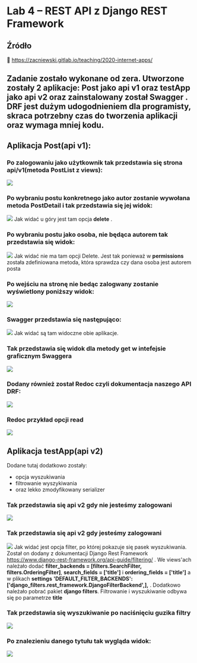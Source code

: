 # Lab 4 – REST API z Django REST Framework

## Źródło
🔗 https://zacniewski.gitlab.io/teaching/2020-internet-apps/


## Zadanie zostało wykonane od zera. Utworzone zostały 2 aplikacje: **Post** jako **api v1** oraz **testApp** jako **api v2** oraz zainstalowany został **Swagger** . DRF jest dużym udogodnieniem dla programisty, skraca potrzebny czas do tworzenia aplikacji oraz wymaga mniej kodu.

## Aplikacja Post(api v1):

### Po zalogowaniu jako użytkownik tak przedstawia się strona api/v1(metoda PostList z views):
![](https://github.com/Reszke97/aplikacje-internetowe-Reszke-185ic/blob/master/lab4/zrzuty/3.PNG)

### Po wybraniu postu konkretnego jako autor zostanie wywołana metoda **PostDetail** i tak przedstawia się jej widok:
![](https://github.com/Reszke97/aplikacje-internetowe-Reszke-185ic/blob/master/lab4/zrzuty/1.PNG)
Jak widać u góry jest tam opcja **delete** .

### Po wybraniu postu jako osoba, nie będąca autorem tak przedstawia się widok:
![](https://github.com/Reszke97/aplikacje-internetowe-Reszke-185ic/blob/master/lab4/zrzuty/2.PNG)
Jak widać nie ma tam opcji Delete. Jest tak ponieważ w **permissions** została zdefiniowana metoda, która sprawdza czy dana osoba jest autorem posta

### Po wejściu na stronę nie bedąc zalogwany zostanie wyświetlony poniższy widok:
![](https://github.com/Reszke97/aplikacje-internetowe-Reszke-185ic/blob/master/lab4/zrzuty/4.PNG)

### Swagger przedstawia się następująco:
![](https://github.com/Reszke97/aplikacje-internetowe-Reszke-185ic/blob/master/lab4/zrzuty/5.PNG)
Jak widać są tam widoczne obie aplikacje.

### Tak przedstawia się widok dla metody get w intefejsie graficznym **Swaggera**
![](https://github.com/Reszke97/aplikacje-internetowe-Reszke-185ic/blob/master/lab4/zrzuty/6.PNG)

### Dodany również został **Redoc** czyli dokumentacja naszego API DRF:
![](https://github.com/Reszke97/aplikacje-internetowe-Reszke-185ic/blob/master/lab4/zrzuty/7.PNG)

### Redoc przykład opcji **read**
![](https://github.com/Reszke97/aplikacje-internetowe-Reszke-185ic/blob/master/lab4/zrzuty/8.PNG)

## Aplikacja testApp(api v2)
Dodane tutaj dodatkowo zostały:
- opcja wyszukiwania
- filtrowanie wyszykiwania
- oraz lekko zmodyfikowany serializer

### Tak przedstawia się api v2 gdy nie jesteśmy zalogowani
![](https://github.com/Reszke97/aplikacje-internetowe-Reszke-185ic/blob/master/lab4/zrzuty/9.PNG)

### Tak przedstawia się api v2 gdy jesteśmy zalogowani
![](https://github.com/Reszke97/aplikacje-internetowe-Reszke-185ic/blob/master/lab4/zrzuty/10.PNG)
Jak widać jest opcja filter, po której pokazuje się pasek wyszukiwania. Został on dodany z dokumentacji Django Rest Framework 
https://www.django-rest-framework.org/api-guide/filtering/ . We views'ach należało dodać **filter_backends = [filters.SearchFilter, filters.OrderingFilter]**,
**search_fields = ['title']** i **ordering_fields = ['title']** a w plikach **settings** **'DEFAULT_FILTER_BACKENDS': ['django_filters.rest_framework.DjangoFilterBackend',],** .
Dodatkowo należało pobrać pakiet **django filters**. Filtrowanie i wyszukiwanie odbywa się po parametrze **title**

### Tak przedstawia się wyszukiwanie po naciśnięciu guzika **filtry**
![](https://github.com/Reszke97/aplikacje-internetowe-Reszke-185ic/blob/master/lab4/zrzuty/11.PNG)

### Po znalezieniu danego tytułu tak wygląda widok:
![](https://github.com/Reszke97/aplikacje-internetowe-Reszke-185ic/blob/master/lab4/zrzuty/12.PNG)
